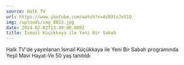```yaml
---
source: Halk TV
url: https://www.youtube.com/watch?v=AiN3tsJoV1Q
img: /uploads/img_8823.jpg
date: 2024-02-02T13:49:00.000Z
title: İsmail Küçükkaya ile Yeni Bir Sabah
---
```

Halk TV'de yayınlanan İsmail Küçükkaya ile Yeni Bir Sabah programında Yeşil Mavi Hayat-Ve 50 yaş tanıtıldı
